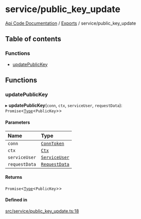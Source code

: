 # service/public\_key\_update
 
[Api Code Documentation](../README.md) / [Exports](../modules.md) / service/public\_key\_update

## Table of contents

### Functions

- [updatePublicKey](service_public_key_update.md#updatepublickey)

## Functions

### updatePublicKey

▸ **updatePublicKey**(`conn`, `ctx`, `serviceUser`, `requestData`): `Promise`<[`Type`](result.md#type)<`PublicKey`\>\>

#### Parameters

| Name | Type |
| :------ | :------ |
| `conn` | [`ConnToken`](service_conn.md#conntoken) |
| `ctx` | [`Ctx`](../interfaces/lib_ctx.Ctx.md) |
| `serviceUser` | [`ServiceUser`](../interfaces/service_domain_organization_service_user.ServiceUser.md) |
| `requestData` | [`RequestData`](../interfaces/service_domain_organization_public_key_update.RequestData.md) |

#### Returns

`Promise`<[`Type`](result.md#type)<`PublicKey`\>\>

#### Defined in

[src/service/public_key_update.ts:18](https://github.com/openkfw/TruBudget/blob/0804644/api/src/service/public_key_update.ts#L18)
